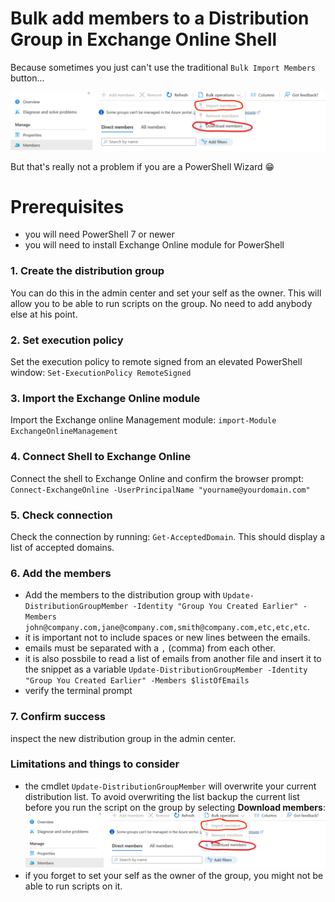 # Bulk add members to a Distribution Group in Exchange Online Shell

Because sometimes you just can't use the traditional `Bulk Import Members` button...

![](greyed-out.jpeg)

But that's really not a problem if you are a PowerShell Wizard :grin:

# Prerequisites

- you will need PowerShell 7 or newer
- you will need to install Exchange Online module for PowerShell

### 1. Create the distribution group

You can do this in the admin center and set your self as the owner. This will allow you to be able to run scripts on the group. No need to add anybody else at his point.

### 2. Set execution policy

Set the execution policy to remote signed from an elevated PowerShell window:
`Set-ExecutionPolicy RemoteSigned`

### 3. Import the Exchange Online module

Import the Exchange online Management module: `import-Module ExchangeOnlineManagement `

### 4. Connect Shell to Exchange Online

Connect the shell to Exchange Online and confirm the browser prompt: `Connect-ExchangeOnline -UserPrincipalName "yourname@yourdomain.com"`

### 5. Check connection

Check the connection by running: `Get-AcceptedDomain`. This should display a list of accepted domains.

### 6. Add the members

- Add the members to the distribution group with `Update-DistributionGroupMember -Identity "Group You Created Earlier" -Members john@company.com,jane@company.com,smith@company.com,etc,etc,etc`.
- it is important not to include spaces or new lines between the emails.
- emails must be separated with a `,` (comma) from each other.
- it is also possbile to read a list of emails from another file and insert it to the snippet as a variable `Update-DistributionGroupMember -Identity "Group You Created Earlier" -Members $listOfEmails`
- verify the terminal prompt

### 7. Confirm success

inspect the new distribution group in the admin center.

### Limitations and things to consider

- the cmdlet `Update-DistributionGroupMember` will overwrite your current distribution list. To avoid overwriting the list backup the current list before you run the script on the group by selecting **Download members**:  
  ![](greyed-out.jpeg)
- if you forget to set your self as the owner of the group, you might not be able to run scripts on it.
